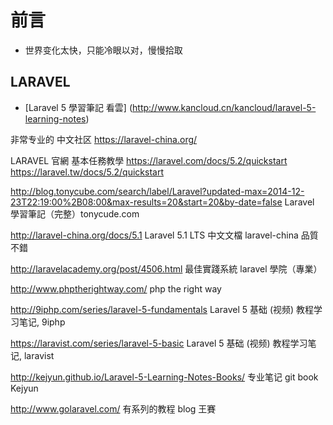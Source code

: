 


# 前言 #

- 世界变化太快，只能冷眼以对，慢慢拾取 

## LARAVEL

- [Laravel 5 學習筆記 看雲] (http://www.kancloud.cn/kancloud/laravel-5-learning-notes)

非常专业的 中文社区
https://laravel-china.org/

LARAVEL 官網 基本任務教學
https://laravel.com/docs/5.2/quickstart 
https://laravel.tw/docs/5.2/quickstart

http://blog.tonycube.com/search/label/Laravel?updated-max=2014-12-23T22:19:00%2B08:00&max-results=20&start=20&by-date=false 
Laravel 學習筆記（完整）tonycude.com

http://laravel-china.org/docs/5.1 
Laravel 5.1 LTS 中文文檔 laravel-china 品質不錯

http://laravelacademy.org/post/4506.html 
最佳實踐系統 laravel 學院（專業）

http://www.phptherightway.com/ 
php the right way

http://9iphp.com/series/laravel-5-fundamentals 
Laravel 5 基础 (视频) 教程学习笔记, 9iphp

https://laravist.com/series/laravel-5-basic 
Laravel 5 基础 (视频) 教程学习笔记, laravist

http://kejyun.github.io/Laravel-5-Learning-Notes-Books/ 
专业笔记 git book Kejyun

http://www.golaravel.com/ 
有系列的教程 blog 王賽